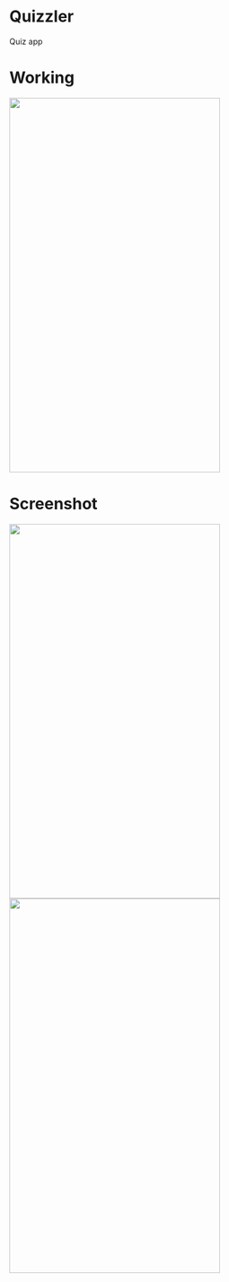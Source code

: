 # Quizzler
Quiz app

<h1>Working</h1>

<img src = "https://user-images.githubusercontent.com/7590943/29267406-27ec64ee-8106-11e7-8e46-098200d50156.gif" width = "375px" height = "667px">


<h1>Screenshot</h1>

<img src = "https://user-images.githubusercontent.com/7590943/29267676-50449f3c-8107-11e7-9f7e-fcf4d428c25f.png" width = "375px" height = "667px"> <img src = "https://user-images.githubusercontent.com/7590943/29267677-509774be-8107-11e7-8742-e01ddff94381.png" width = "375px" height = "667px">


